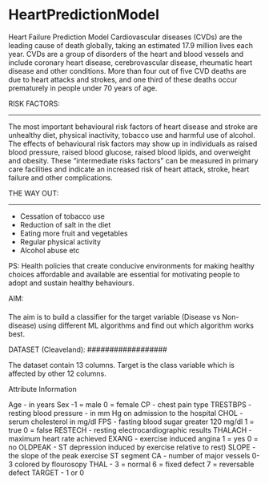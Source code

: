 # HeartPredictionModel
Heart Failure Prediction Model
Cardiovascular diseases (CVDs) are the leading cause of death globally, taking an estimated 17.9 million lives each year. CVDs are a group of disorders of the heart and blood vessels and include coronary heart disease, cerebrovascular disease, rheumatic heart disease and other conditions. More than four out of five CVD deaths are due to heart attacks and strokes, and one third of these deaths occur prematurely in people under 70 years of age.

RISK FACTORS:
***************
The most important behavioural risk factors of heart disease and stroke are unhealthy diet, physical inactivity, tobacco use and harmful use of alcohol. The effects of behavioural risk factors may show up in individuals as raised blood pressure, raised blood glucose, raised blood lipids, and overweight and obesity. These “intermediate risks factors” can be measured in primary care facilities and indicate an increased risk of heart attack, stroke, heart failure and other complications.

THE WAY OUT:
*************
- Cessation of tobacco use
- Reduction of salt in the diet
- Eating more fruit and vegetables 
- Regular physical activity
- Alcohol abuse etc

PS:  Health policies that create conducive environments for making healthy choices affordable and available are essential for motivating people to adopt and sustain healthy behaviours.

AIM:
####
The aim is to build a classifier for the target variable (Disease vs Non-disease) using different ML algorithms and find out which  algorithm works best.

DATASET (Cleaveland):
##################

The dataset contain 13 columns. Target is the class variable which is affected by other 12 columns.  

Attribute Information

Age -  in years
Sex  -1 = male 0 = female
CP - chest pain type
TRESTBPS - resting blood pressure - in mm Hg on admission to the hospital
CHOL - serum cholesterol in mg/dl
FPS - fasting blood sugar  greater 120 mg/dl 1 = true 0 = false
RESTECH - resting electrocardiographic results
THALACH - maximum heart rate achieved
EXANG - exercise induced angina 1 = yes 0 = no
OLDPEAK - ST depression induced by exercise relative to rest)
SLOPE - the slope of the peak exercise ST segment
CA - number of major vessels 0-3 colored by flourosopy
THAL - 3 = normal 6 = fixed defect 7 = reversable defect
TARGET - 1 or 0
